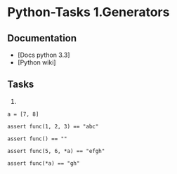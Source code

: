 Python-Tasks 1.Generators
============

Documentation
----

 * [Docs python 3.3]
 * [Python wiki]

Tasks
----

1.
```a = [7, 8]```

```assert func(1, 2, 3) == "abc"```

```assert func() == ""```

```assert func(5, 6, *a) == "efgh"```

```assert func(*a) == "gh"```
